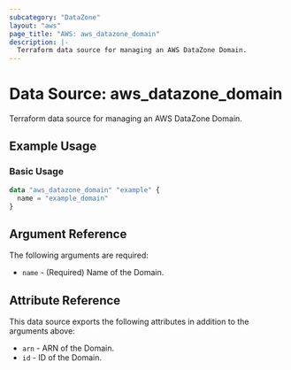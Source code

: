 ```yaml
---
subcategory: "DataZone"
layout: "aws"
page_title: "AWS: aws_datazone_domain"
description: |-
  Terraform data source for managing an AWS DataZone Domain.
---
```


# Data Source: aws_datazone_domain

Terraform data source for managing an AWS DataZone Domain.

## Example Usage

### Basic Usage

```terraform
data "aws_datazone_domain" "example" {
  name = "example_domain"
}
```

## Argument Reference

The following arguments are required:

* `name` - (Required) Name of the Domain.

## Attribute Reference

This data source exports the following attributes in addition to the arguments above:

* `arn` - ARN of the Domain.
* `id` - ID of the Domain.
